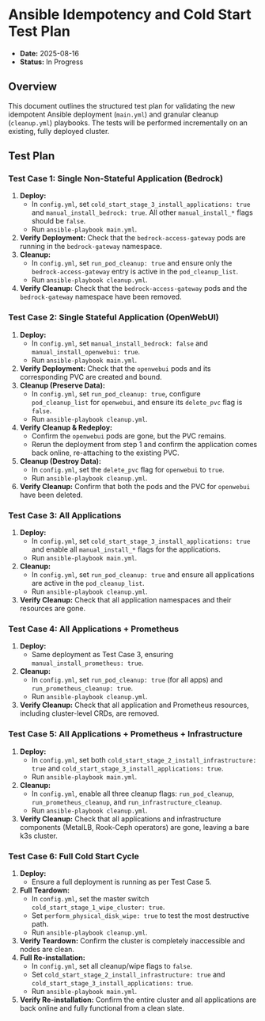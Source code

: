 # Ansible Idempotency and Cold Start Test Plan

- **Date:** 2025-08-16
- **Status:** In Progress

## Overview

This document outlines the structured test plan for validating the new idempotent Ansible deployment (`main.yml`) and granular cleanup (`cleanup.yml`) playbooks. The tests will be performed incrementally on an existing, fully deployed cluster.

## Test Plan

### Test Case 1: Single Non-Stateful Application (Bedrock)

1.  **Deploy:**
    *   In `config.yml`, set `cold_start_stage_3_install_applications: true` and `manual_install_bedrock: true`. All other `manual_install_*` flags should be `false`.
    *   Run `ansible-playbook main.yml`.
2.  **Verify Deployment:** Check that the `bedrock-access-gateway` pods are running in the `bedrock-gateway` namespace.
3.  **Cleanup:**
    *   In `config.yml`, set `run_pod_cleanup: true` and ensure only the `bedrock-access-gateway` entry is active in the `pod_cleanup_list`.
    *   Run `ansible-playbook cleanup.yml`.
4.  **Verify Cleanup:** Check that the `bedrock-access-gateway` pods and the `bedrock-gateway` namespace have been removed.

### Test Case 2: Single Stateful Application (OpenWebUI)

1.  **Deploy:**
    *   In `config.yml`, set `manual_install_bedrock: false` and `manual_install_openwebui: true`.
    *   Run `ansible-playbook main.yml`.
2.  **Verify Deployment:** Check that the `openwebui` pods and its corresponding PVC are created and bound.
3.  **Cleanup (Preserve Data):**
    *   In `config.yml`, set `run_pod_cleanup: true`, configure `pod_cleanup_list` for `openwebui`, and ensure its `delete_pvc` flag is `false`.
    *   Run `ansible-playbook cleanup.yml`.
4.  **Verify Cleanup & Redeploy:**
    *   Confirm the `openwebui` pods are gone, but the PVC remains.
    *   Rerun the deployment from step 1 and confirm the application comes back online, re-attaching to the existing PVC.
5.  **Cleanup (Destroy Data):**
    *   In `config.yml`, set the `delete_pvc` flag for `openwebui` to `true`.
    *   Run `ansible-playbook cleanup.yml`.
6.  **Verify Cleanup:** Confirm that both the pods and the PVC for `openwebui` have been deleted.

### Test Case 3: All Applications

1.  **Deploy:**
    *   In `config.yml`, set `cold_start_stage_3_install_applications: true` and enable all `manual_install_*` flags for the applications.
    *   Run `ansible-playbook main.yml`.
2.  **Cleanup:**
    *   In `config.yml`, set `run_pod_cleanup: true` and ensure all applications are active in the `pod_cleanup_list`.
    *   Run `ansible-playbook cleanup.yml`.
3.  **Verify Cleanup:** Check that all application namespaces and their resources are gone.

### Test Case 4: All Applications + Prometheus

1.  **Deploy:**
    *   Same deployment as Test Case 3, ensuring `manual_install_prometheus: true`.
2.  **Cleanup:**
    *   In `config.yml`, set `run_pod_cleanup: true` (for all apps) and `run_prometheus_cleanup: true`.
    *   Run `ansible-playbook cleanup.yml`.
3.  **Verify Cleanup:** Check that all application and Prometheus resources, including cluster-level CRDs, are removed.

### Test Case 5: All Applications + Prometheus + Infrastructure

1.  **Deploy:**
    *   In `config.yml`, set both `cold_start_stage_2_install_infrastructure: true` and `cold_start_stage_3_install_applications: true`.
    *   Run `ansible-playbook main.yml`.
2.  **Cleanup:**
    *   In `config.yml`, enable all three cleanup flags: `run_pod_cleanup`, `run_prometheus_cleanup`, and `run_infrastructure_cleanup`.
    *   Run `ansible-playbook cleanup.yml`.
3.  **Verify Cleanup:** Check that all applications and infrastructure components (MetalLB, Rook-Ceph operators) are gone, leaving a bare k3s cluster.

### Test Case 6: Full Cold Start Cycle

1.  **Deploy:**
    *   Ensure a full deployment is running as per Test Case 5.
2.  **Full Teardown:**
    *   In `config.yml`, set the master switch `cold_start_stage_1_wipe_cluster: true`.
    *   Set `perform_physical_disk_wipe: true` to test the most destructive path.
    *   Run `ansible-playbook cleanup.yml`.
3.  **Verify Teardown:** Confirm the cluster is completely inaccessible and nodes are clean.
4.  **Full Re-installation:**
    *   In `config.yml`, set all cleanup/wipe flags to `false`.
    *   Set `cold_start_stage_2_install_infrastructure: true` and `cold_start_stage_3_install_applications: true`.
    *   Run `ansible-playbook main.yml`.
5.  **Verify Re-installation:** Confirm the entire cluster and all applications are back online and fully functional from a clean slate.

